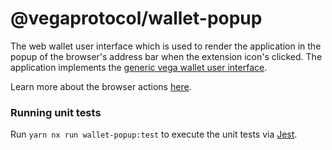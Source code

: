 # @vegaprotocol/wallet-popup

The web wallet user interface which is used to render the application in the popup of the browser's address bar when the extension icon's clicked. The application implements the [generic vega wallet user interface](https://github.com/vegaprotocol/vegawallet-ui).

Learn more about the browser actions [here](https://developer.mozilla.org/en-US/docs/Mozilla/Add-ons/WebExtensions/user_interface/Browser_action).

### Running unit tests

Run `yarn nx run wallet-popup:test` to execute the unit tests via [Jest](https://jestjs.io).
